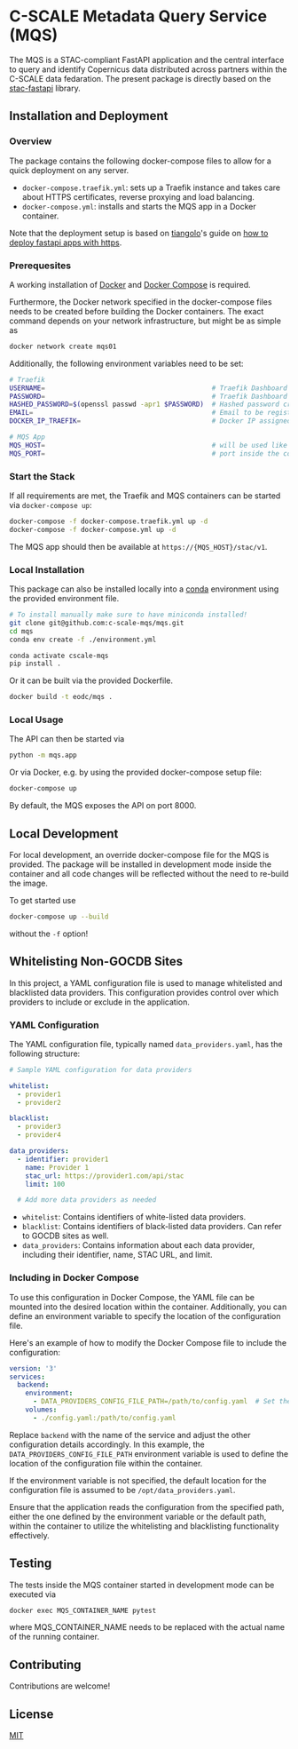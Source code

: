 # C-SCALE Metadata Query Service (MQS)

The MQS is a STAC-compliant FastAPI application and the central interface to query and identify Copernicus data distributed across partners within the C-SCALE data fedaration.
The present package is directly based on the [stac-fastapi](https://github.com/stac-utils/stac-fastapi) library.

## Installation and Deployment

### Overview

The package contains the following docker-compose files to allow for a quick deployment on any server.

- `docker-compose.traefik.yml`: sets up a Traefik instance and takes care about HTTPS certificates, reverse proxying and load balancing.
- `docker-compose.yml`: installs and starts the MQS app in a Docker container.

Note that the deployment setup is based on [tiangolo](https://github.com/tiangolo)'s guide on [how to deploy fastapi apps with https](https://dev.to/tiangolo/deploying-fastapi-and-other-apps-with-https-powered-by-traefik-5dik).

### Prerequesites

A working installation of [Docker](https://docs.docker.com/get-docker/) and [Docker Compose](https://docs.docker.com/compose/install/) is required.

Furthermore, the Docker network specified in the docker-compose files needs to be created before building the Docker containers. The exact command depends on your network infrastructure, but might be as simple as

```bash
docker network create mqs01
```

Additionally, the following environment variables need to be set:

```bash
# Traefik
USERNAME=                                          # Traefik Dashboard user name
PASSWORD=                                          # Traefik Dashboard password
HASHED_PASSWORD=$(openssl passwd -apr1 $PASSWORD)  # Hashed password created via openssl
EMAIL=                                             # Email to be registered with Let's Encrypt
DOCKER_IP_TRAEFIK=                                 # Docker IP assigned to the traefik service

# MQS App
MQS_HOST=                                          # will be used like this: https://{MQS_HOST}/stac/v1
MQS_PORT=                                          # port inside the container.
```

### Start the Stack

If all requirements are met, the Traefik and MQS containers can be started via `docker-compose up`:

```bash
docker-compose -f docker-compose.traefik.yml up -d
docker-compose -f docker-compose.yml up -d
```

The MQS app should then be available at `https://{MQS_HOST}/stac/v1`.

### Local Installation

This package can also be installed locally into a [conda](https://docs.conda.io/en/latest/miniconda.html) environment using the provided environment file.

```bash
# To install manually make sure to have miniconda installed!
git clone git@github.com:c-scale-mqs/mqs.git
cd mqs
conda env create -f ./environment.yml

conda activate cscale-mqs
pip install .
```

Or it can be built via the provided Dockerfile.

```bash
docker build -t eodc/mqs .
```

### Local Usage

The API can then be started via

```bash
python -m mqs.app
```

Or via Docker, e.g. by using the provided docker-compose setup file:

```bash
docker-compose up
```

By default, the MQS exposes the API on port 8000.

## Local Development

For local development, an override docker-compose file for the MQS is provided. The package will be installed in development mode inside the container and all code changes will be reflected without the need to re-build the image.

To get started use

```bash
docker-compose up --build
```

without the `-f` option!

## Whitelisting Non-GOCDB Sites

In this project, a YAML configuration file is used to manage whitelisted and blacklisted data providers. This configuration provides control over which providers to include or exclude in the application.

### YAML Configuration

The YAML configuration file, typically named `data_providers.yaml`, has the following structure:

```yaml
# Sample YAML configuration for data providers

whitelist:
  - provider1
  - provider2

blacklist:
  - provider3
  - provider4

data_providers:
  - identifier: provider1
    name: Provider 1
    stac_url: https://provider1.com/api/stac
    limit: 100

  # Add more data providers as needed
```

* `whitelist`: Contains identifiers of white-listed data providers.
* `blacklist`: Contains identifiers of black-listed data providers. Can refer to GOCDB sites as well.
* `data_providers`: Contains information about each data provider, including their identifier, name, STAC URL, and limit.

### Including in Docker Compose

To use this configuration in Docker Compose, the YAML file can be mounted into the desired location within the container. Additionally, you can define an environment variable to specify the location of the configuration file.

Here's an example of how to modify the Docker Compose file to include the configuration:

```yaml
version: '3'
services:
  backend:
    environment:
      - DATA_PROVIDERS_CONFIG_FILE_PATH=/path/to/config.yaml  # Set the desired path
    volumes:
      - ./config.yaml:/path/to/config.yaml

```

Replace `backend` with the name of the service and adjust the other configuration details accordingly. In this example, the `DATA_PROVIDERS_CONFIG_FILE_PATH` environment variable is used to define the location of the configuration file within the container.

If the environment variable is not specified, the default location for the configuration file is assumed to be `/opt/data_providers.yaml`.

Ensure that the application reads the configuration from the specified path, either the one defined by the environment variable or the default path, within the container to utilize the whitelisting and blacklisting functionality effectively.

## Testing

The tests inside the MQS container started in development mode can be executed via

```bash
docker exec MQS_CONTAINER_NAME pytest
```

where MQS_CONTAINER_NAME needs to be replaced with the actual name of the running container.

## Contributing

Contributions are welcome!

## License

[MIT](https://choosealicense.com/licenses/mit/)
